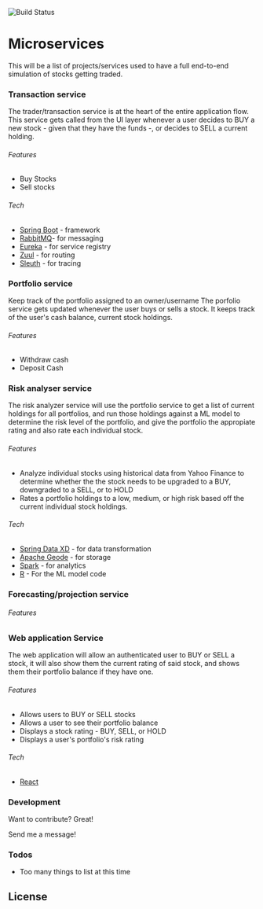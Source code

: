 ![Build Status](https://travis-ci.org/blandonfrank/microservices.svg?branch=master)

# Microservices

This will be a list of projects/services used to have a full end-to-end simulation of stocks getting traded.

### Transaction service
The trader/transaction service is at the heart of the entire application flow. This service gets called from the UI layer whenever a user decides to BUY a new stock - given that they have the funds -, or decides to SELL a current holding.
######   Features
* Buy Stocks
* Sell stocks

###### Tech
*   [Spring Boot](https://spring.io/projects/spring-boot) - framework
*   [RabbitMQ](https://www.rabbitmq.com/)- for messaging
*   [Eureka](https://github.com/Netflix/eureka) - for service registry
*   [Zuul](https://github.com/Netflix/zuul) - for routing
*   [Sleuth](https://cloud.spring.io/spring-cloud-sleuth) - for tracing

### Portfolio service
Keep track of the portfolio assigned to an owner/username
The porfolio service gets updated whenever the user buys or sells a stock. It keeps track of the user's cash balance, current stock holdings.
######   Features
* Withdraw cash
* Deposit Cash
### Risk analyser service
The risk analyzer service will use the portfolio service to get a list of current holdings for all portfolios, and run those holdings against a ML model to determine the risk level of the portfolio,
and give the portfolio the appropiate rating and also rate each individual stock.
######   Features
* Analyze individual stocks using historical data from Yahoo Finance to determine whether the the stock needs to be upgraded to a BUY, downgraded to a SELL, or to HOLD
* Rates a portfolio holdings to a low, medium, or high risk based off the current individual stock holdings.

###### Tech
*  [Spring Data XD](https://projects.spring.io/spring-xd/) - for data transformation
*  [Apache Geode](https://geode.apache.org/) - for storage
*  [Spark](https://spark.apache.org/) - for analytics
*  [R](https://www.r-project.org/) - For the ML model code
### Forecasting/projection service
######   Features
### Web application Service
The web application will allow an authenticated user to BUY or SELL a stock, it will also show them the current rating of said stock, and shows them their portfolio balance if they have one.
######   Features
* Allows users to BUY or SELL stocks
* Allows a user to see their portfolio balance
* Displays a stock rating - BUY, SELL, or HOLD
* Displays a user's portfolio's risk rating

###### Tech
* [React](https://reactjs.org/)
  


### Development

Want to contribute? Great!

Send me a message!

### Todos

 - Too many things to list at this time

License
----

